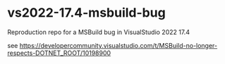 # vs2022-17.4-msbuild-bug

Reproduction repo for a MSBuild bug in VisualStudio 2022 17.4


see https://developercommunity.visualstudio.com/t/MSBuild-no-longer-respects-DOTNET_ROOT/10198900